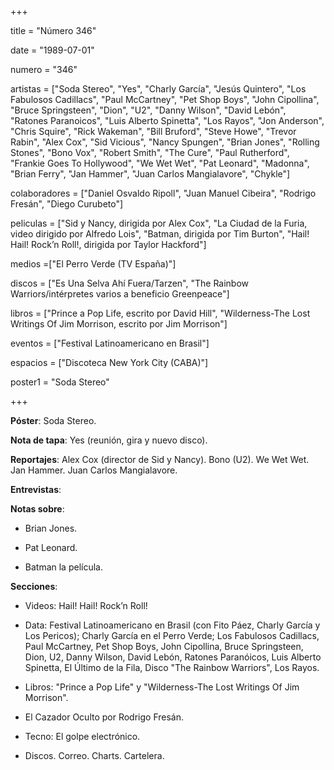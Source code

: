+++

title = "Número 346"

date = "1989-07-01"

numero = "346"

artistas = ["Soda Stereo", "Yes", "Charly García", "Jesús Quintero", "Los Fabulosos Cadillacs", "Paul McCartney", "Pet Shop Boys", "John Cipollina", "Bruce Springsteen", "Dion", "U2", "Danny Wilson", "David Lebón", "Ratones Paranoicos", "Luis Alberto Spinetta", "Los Rayos", "Jon Anderson", "Chris Squire", "Rick Wakeman", "Bill Bruford", "Steve Howe", "Trevor Rabin", "Alex Cox", "Sid Vicious", "Nancy Spungen", "Brian Jones", "Rolling Stones", "Bono Vox", "Robert Smith", "The Cure", "Paul Rutherford", "Frankie Goes To Hollywood", "We Wet Wet", "Pat Leonard", "Madonna", "Brian Ferry", "Jan Hammer", "Juan Carlos Mangialavore", "Chykle"]

colaboradores = ["Daniel Osvaldo Ripoll", "Juan Manuel Cibeira", "Rodrigo Fresán", "Diego Curubeto"]

peliculas = ["Sid y Nancy, dirigida por Alex Cox", "La Ciudad de la Furia, video dirigido por Alfredo Lois", "Batman, dirigida por Tim Burton", "Hail! Hail! Rock’n Roll!, dirigida por Taylor Hackford"]

medios =["El Perro Verde (TV España)"]

discos = ["Es Una Selva Ahí Fuera/Tarzen", "The Rainbow Warriors/intérpretes varios a beneficio Greenpeace"]

libros = ["Prince a Pop Life, escrito por David Hill", "Wilderness-The Lost Writings Of Jim Morrison, escrito por Jim Morrison"]

eventos = ["Festival Latinoamericano en Brasil"]

espacios = ["Discoteca New York City (CABA)"]

poster1 = "Soda Stereo"

+++


**Póster**: Soda Stereo. 

**Nota de tapa**: Yes (reunión, gira y nuevo disco).

**Reportajes**: Alex Cox (director de Sid y Nancy). Bono (U2). We Wet Wet. Jan Hammer. Juan Carlos Mangialavore. 

**Entrevistas**: 

**Notas sobre**:

- Brian Jones. 

- Pat Leonard.

- Batman la película.

**Secciones**:

- Videos: Hail! Hail! Rock’n Roll!

- Data: Festival Latinoamericano en Brasil (con Fito Páez, Charly García y Los Pericos); Charly García en el Perro Verde; Los Fabulosos Cadillacs, Paul McCartney, Pet Shop Boys, John Cipollina, Bruce Springsteen, Dion, U2, Danny Wilson, David Lebón, Ratones Paranóicos, Luis Alberto Spinetta, El Último de la Fila, Disco "The Rainbow Warriors", Los Rayos. 

- Libros: "Prince a Pop Life" y "Wilderness-The Lost Writings Of Jim Morrison". 

- El Cazador Oculto por Rodrigo Fresán. 

- Tecno: El golpe electrónico. 

- Discos. Correo. Charts. Cartelera.
